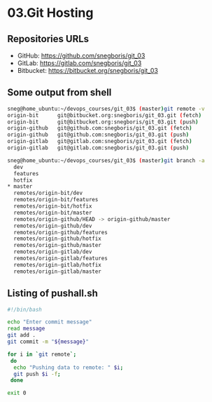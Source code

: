 # 03.Git Hosting

## Repositories URLs
* GitHub: https://github.com/snegboris/git_03
* GitLab: https://gitlab.com/snegboris/git_03
* Bitbucket: https://bitbucket.org/snegboris/git_03

## Some output from shell 

```bash
sneg@home_ubuntu:~/devops_courses/git_03$ (master)git remote -v
origin-bit      git@bitbucket.org:snegboris/git_03.git (fetch)
origin-bit      git@bitbucket.org:snegboris/git_03.git (push)
origin-github   git@github.com:snegboris/git_03.git (fetch)
origin-github   git@github.com:snegboris/git_03.git (push)
origin-gitlab   git@gitlab.com:snegboris/git_03.git (fetch)
origin-gitlab   git@gitlab.com:snegboris/git_03.git (push)

sneg@home_ubuntu:~/devops_courses/git_03$ (master)git branch -a
  dev
  features
  hotfix
* master
  remotes/origin-bit/dev
  remotes/origin-bit/features
  remotes/origin-bit/hotfix
  remotes/origin-bit/master
  remotes/origin-github/HEAD -> origin-github/master
  remotes/origin-github/dev
  remotes/origin-github/features
  remotes/origin-github/hotfix
  remotes/origin-github/master
  remotes/origin-gitlab/dev
  remotes/origin-gitlab/features
  remotes/origin-gitlab/hotfix
  remotes/origin-gitlab/master
```

## Listing of pushall.sh

```bash
#!/bin/bash

echo "Enter commit message"
read message
git add .
git commit -m "${message}"

for i in `git remote`;
 do
  echo "Pushing data to remote: " $i;
  git push $i -f;
 done

exit 0
```